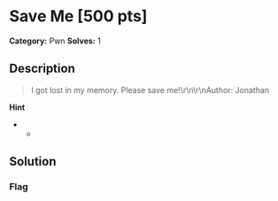 # Save Me [500 pts]

**Category:** Pwn
**Solves:** 1

## Description
>I got lost in my memory. Please save me!\r\n\r\nAuthor: Jonathan

**Hint**
* -

## Solution

### Flag

